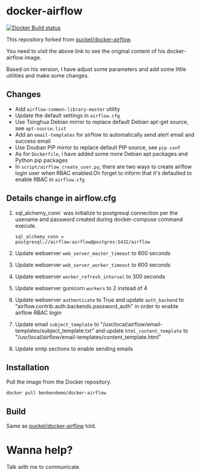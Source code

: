 # docker-airflow

[![Docker Build status](https://img.shields.io/docker/build/puckel/docker-airflow?style=plastic)](https://hub.docker.com/r/puckel/docker-airflow/tags?ordering=last_updated)

This repository forked from [puckel/docker-airflow](https://github.com/puckel/docker-airflow).

 You need to visit the above link to see the original content of his docker-airflow image.

Based on his version, I have adjust some parameters and add some little utilities and make some changes.

## Changes

* Add `airflow-common-library-master` utility
* Update the default settings in `airflow.cfg`
* Use Tsinghua Debian mirror to replace default Debian apt-get source, see `apt-source.list`
* Add an `email-templates` for airflow to automatically send alert email and success email
* Use Douban PIP mirror to replace default PIP source, see `pip.conf`
* As for `Dockerfile`, i have added some more Debian apt packages and Python pip packages
* In `script/airflow_create_user.py`, there are two ways to create airflow login user when RBAC enabled.Oh forget to inform that it's defaulted to enable RBAC in `airflow.cfg`

## Details change in airflow.cfg

1. sql_alchemy_conn` was initialize to postgresql connection per the usename and password created during docker-compose command execute.

   `sql_alchemy_conn = postgresql://airflow:airflow@postgres:5432/airflow`

2. Update webserver `web_server_master_timeout` to 600 seconds

3. Update webserver `web_server_worker_timeout` to 600 seconds

4. Update webserver `worker_refresh_interval` to 300 seconds

5. Update webserver gunicorn `workers` to 2 instead of 4

6. Update webserver `authenticate` to True and update `auth_backend` to "airflow.contrib.auth.backends.password_auth" in order to enable airflow RBAC login

7.  Update email `subject_template` to "/usr/local/airflow/email-templates/subject_template.txt" and update `html_content_template` to "/usr/local/airflow/email-templates/content_template.html"

8. Update smtp sections to enable sending emails

## Installation

Pull the image from the Docker repository.

    docker pull benbendemo/docker-airflow

## Build

Same as  [puckel/docker-airflow](https://github.com/puckel/docker-airflow) told.

# Wanna help?

Talk with me to communicate.
